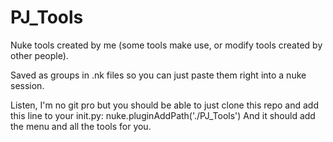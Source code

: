 # PJ_Tools

Nuke tools created by me (some tools make use, or modify tools created by other people). 

Saved as groups in .nk files so you can just paste them right into a nuke session.

Listen, I'm no git pro but you should be able to just clone this repo and add this line to your init.py:
nuke.pluginAddPath('./PJ_Tools')
And it should add the menu and all the tools for you.


